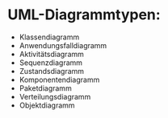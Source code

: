 # UML-Diagrammtypen: 

- Klassendiagramm
- Anwendungsfalldiagramm
- Aktivitätsdiagramm
- Sequenzdiagramm
- Zustandsdiagramm
- Komponentendiagramm
- Paketdiagramm
- Verteilungsdiagramm
- Objektdiagramm
